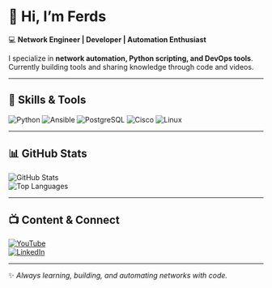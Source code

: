 # 👋 Hi, I’m Ferds

💻 **Network Engineer | Developer | Automation Enthusiast**

I specialize in **network automation, Python scripting, and DevOps tools**.  
Currently building tools and sharing knowledge through code and videos.  

---

## 🚀 Skills & Tools

![Python](https://img.shields.io/badge/Python-3776AB?style=for-the-badge&logo=python&logoColor=white)
![Ansible](https://img.shields.io/badge/Ansible-EE0000?style=for-the-badge&logo=ansible&logoColor=white)
![PostgreSQL](https://img.shields.io/badge/PostgreSQL-316192?style=for-the-badge&logo=postgresql&logoColor=white)
![Cisco](https://img.shields.io/badge/Cisco-1BA0D7?style=for-the-badge&logo=cisco&logoColor=white)
![Linux](https://img.shields.io/badge/Linux-FCC624?style=for-the-badge&logo=linux&logoColor=black)

---

## 📊 GitHub Stats

![GitHub Stats](https://github-readme-stats.vercel.app/api?username=ferdsformanes&show_icons=true&theme=tokyonight)  
![Top Languages](https://github-readme-stats.vercel.app/api/top-langs/?username=ferdsformanes&layout=compact&theme=tokyonight)

---

## 📺 Content & Connect

[![YouTube](https://img.shields.io/badge/YouTube-FF0000?style=for-the-badge&logo=youtube&logoColor=white)](https://youtube.com/@FerdsTechChannel)  
[![LinkedIn](https://img.shields.io/badge/LinkedIn-0077B5?style=for-the-badge&logo=linkedin&logoColor=white)](https://linkedin.com/in/yourprofile)

---

✨ *Always learning, building, and automating networks with code.*
